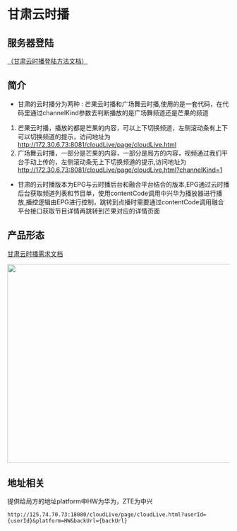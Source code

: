 
# 甘肃云时播

## 服务器登陆 
[（甘肃云时播登陆方法文档）](http://git.pukkasoft.cn/seeingtv_epg/gan-su-mangguo/blob/master/doc/%E4%BA%91%E6%97%B6%E6%92%AD%E7%9B%B8%E5%85%B3%E6%96%87%E6%A1%A3/%E6%93%8D%E4%BD%9C%E6%89%8B%E5%86%8C--EPG%E7%99%BB%E9%99%86%E6%B5%81%E7%A8%8B.doc)
## 简介
- 甘肃的云时播分为两种 : 芒果云时播和广场舞云时播,使用的是一套代码，在代码里通过channelKind参数去判断播放的是广场舞频道还是芒果的频道 

 1. 芒果云时播，播放的都是芒果的内容，可以上下切换频道，左侧滚动条有上下可以切换频道的提示，访问地址为<http://172.30.6.73:8081/cloudLive/page/cloudLive.html>
 2. 广场舞云时播，一部分是芒果的内容，一部分是局方的内容，视频通过我们平台手动上传的，左侧滚动条无上下切换频道的提示,访问地址为<http://172.30.6.73:8081/cloudLive/page/cloudLive.html?channelKind=1>
- 甘肃的云时播版本为EPG与云时播后台和融合平台结合的版本,EPG通过云时播后台获取频道列表和节目单，使用contentCode调用中兴华为播放器进行播放,播控逻辑由EPG进行控制，跳转到点播时需要通过contentCode调用融合平台接口获取节目详情再跳转到芒果对应的详情页面

## 产品形态
[甘肃云时播需求文档](http://git.pukkasoft.cn/seeingtv_epg/gan-su-mangguo/blob/master/doc/%E4%BA%91%E6%97%B6%E6%92%AD%E7%9B%B8%E5%85%B3%E6%96%87%E6%A1%A3/%E7%94%98%E8%82%83%E7%94%B5%E4%BF%A1%E8%99%9A%E6%8B%9F%E4%BA%91%E6%97%B6%E6%92%AD%E4%BA%A7%E5%93%81%E9%9C%80%E6%B1%82%E6%96%87%E6%A1%A3V1.0.docx)

<img src="/Area/GanSu/Cloud/cloud1.png"   width="800" height="450">

## 地址相关
提供给局方的地址platform中HW为华为，ZTE为中兴
```
http://125.74.70.73:18080/cloudLive/page/cloudLive.html?userId={userId}&platform=HW&backUrl={backUrl}
```
